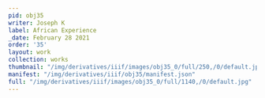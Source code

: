 ```yaml
---
pid: obj35
writer: Joseph K
label: African Experience
_date: February 28 2021
order: '35'
layout: work
collection: works
thumbnail: "/img/derivatives/iiif/images/obj35_0/full/250,/0/default.jpg"
manifest: "/img/derivatives/iiif/obj35/manifest.json"
full: "/img/derivatives/iiif/images/obj35_0/full/1140,/0/default.jpg"
---
```


